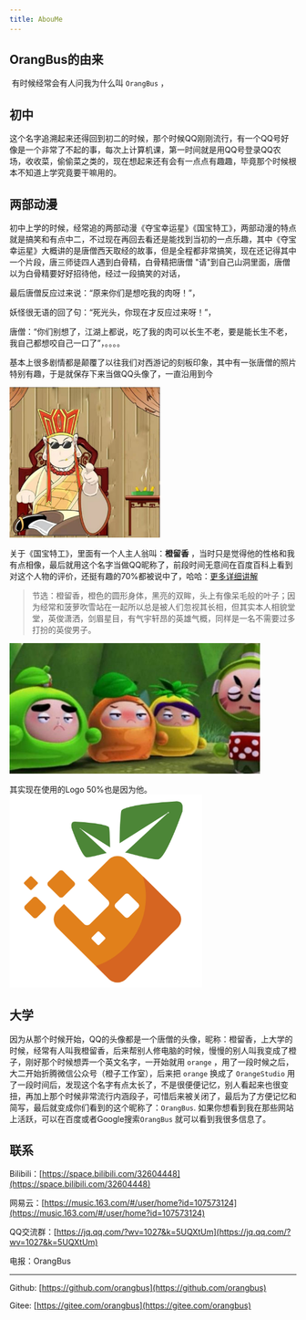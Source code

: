 ```yaml
---
title: AbouMe
---
```

## OrangBus的由来

​	有时候经常会有人问我为什么叫 `OrangBus` ，

## 初中 

​	这个名字追溯起来还得回到初二的时候，那个时候QQ刚刚流行，有一个QQ号好像是一个非常了不起的事，每次上计算机课，第一时间就是用QQ号登录QQ农场，收收菜，偷偷菜之类的，现在想起来还有会有一点点有趣趣，毕竟那个时候根本不知道上学究竟要干嘛用的。

## 两部动漫

​	初中上学的时候，经常追的两部动漫《夺宝幸运星》《国宝特工》，两部动漫的特点就是搞笑和有点中二，不过现在再回去看还是能找到当初的一点乐趣，其中《夺宝幸运星》大概讲的是唐僧西天取经的故事，但是全程都非常搞笑，现在还记得其中一个片段，唐三师徒四人遇到白骨精，白骨精把唐僧 "请"到自己山洞里面，唐僧以为白骨精要好好招待他，经过一段搞笑的对话，

最后唐僧反应过来说：“原来你们是想吃我的肉呀！”，

妖怪很无语的回了句：“死光头，你现在才反应过来呀！”，

唐僧：“你们别想了，江湖上都说，吃了我的肉可以长生不老，要是能长生不老，我自己都想咬自己一口了”，。。。。

基本上很多剧情都是颠覆了以往我们对西游记的刻板印象，其中有一张唐僧的照片特别有趣，于是就保存下来当做QQ头像了，一直沿用到今

<img src="/images/qq-avatar.jpg" style="zoom: 33%;;align:center" />  

关于《国宝特工》，里面有一个人主人翁叫：**橙留香** ，当时只是觉得他的性格和我有点相像，最后就用这个名字当做QQ昵称了，前段时间无意间在百度百科上看到对这个人物的评价，还挺有趣的70%都被说中了，哈哈：[更多详细讲解](https://baike.baidu.com/item/%E6%A9%99%E7%95%99%E9%A6%99/1899135?fr=aladdin) 

> 节选：橙留香，橙色的圆形身体，黑亮的双眸，头上有像呆毛般的叶子；因为经常和菠萝吹雪站在一起所以总是被人们忽视其长相，但其实本人相貌堂堂，英俊潇洒，剑眉星目，有气宇轩昂的英雄气概，同样是一名不需要过多打扮的英俊男子。

<img src="/images/gb.jpg" alt="img" style="zoom: 80%;;align:center" /> 

其实现在使用的Logo 50%也是因为他。
<img src="/orangbus.png" style="zoom: 33%;align:center" />

## 大学 

​	因为从那个时候开始，QQ的头像都是一个唐僧的头像，昵称：橙留香，上大学的时候，经常有人叫我橙留香，后来帮别人修电脑的时候，慢慢的别人叫我变成了橙子，刚好那个时候想弄一个英文名字，一开始就用 `orange` ，用了一段时候之后，大二开始折腾微信公众号（橙子工作室），后来把 `orange` 换成了 `OrangeStudio` 用了一段时间后，发现这个名字有点太长了，不是很便便记忆，别人看起来也很变扭，再加上那个时候非常流行内涵段子，可惜后来被关闭了，最后为了方便记忆和简写，最后就变成你们看到的这个昵称了：`OrangBus`. 如果你想看到我在那些网站上活跃，可以在百度或者Google搜索`OrangBus` 就可以看到我很多信息了。

## 联系

Bilibili：[https://space.bilibili.com/32604448](https://space.bilibili.com/32604448)

网易云：[https://music.163.com/#/user/home?id=107573124](https://music.163.com/#/user/home?id=107573124)

QQ交流群：[https://jq.qq.com/?wv=1027&k=5UQXtUm](https://jq.qq.com/?wv=1027&k=5UQXtUm)

电报：OrangBus

---

Github: [https://github.com/orangbus](https://github.com/orangbus) 

Gitee: [https://gitee.com/orangbus](https://gitee.com/orangbus) 

 
